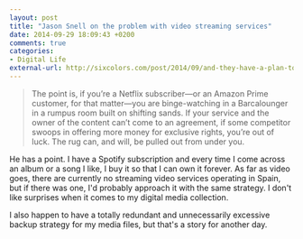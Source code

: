 ```yaml
---
layout: post
title: "Jason Snell on the problem with video streaming services"
date: 2014-09-29 18:09:43 +0200
comments: true
categories: 
- Digital Life
external-url: http://sixcolors.com/post/2014/09/and-they-have-a-plan-to-remove-your-shows/
---
```


> The point is, if you’re a Netflix subscriber—or an Amazon Prime customer, for that matter—you are binge-watching in a Barcalounger in a rumpus room built on shifting sands. If your service and the owner of the content can’t come to an agreement, if some competitor swoops in offering more money for exclusive rights, you’re out of luck. The rug can, and will, be pulled out from under you.

He has a point. I have a Spotify subscription and every time I come across an album or a song I like, I buy it so that I can own it forever. As far as video goes, there are currently no streaming video services operating in Spain, but if there was one, I'd probably approach it with the same strategy. I don't like surprises when it comes to my digital media collection.

I also happen to have a totally redundant and unnecessarily excessive backup strategy for my media files, but that's a story for another day.